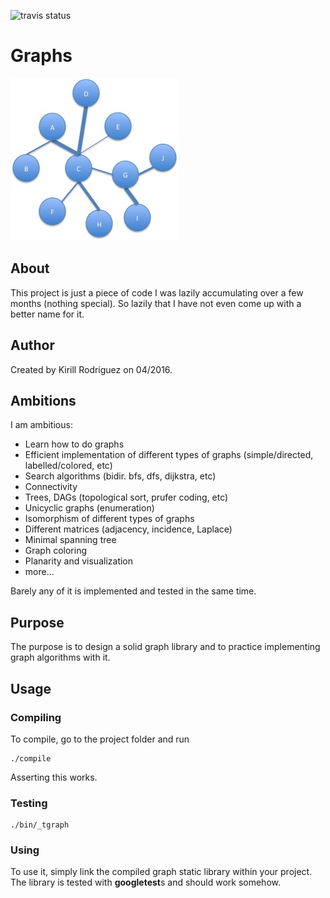 ![travis status](https://travis-ci.org/theoden8/graphs.svg?branch=master)

# Graphs

![pic](./_Icon.jpg)

## About

This project is just a piece of code I was lazily accumulating over a few months (nothing special). So lazily that I have not even come up with a better name for it.

## Author

Created by Kirill Rodriguez on 04/2016.

## Ambitions

I am ambitious:

* Learn how to do graphs
* Efficient implementation of different types of graphs (simple/directed, labelled/colored, etc)
* Search algorithms (bidir. bfs, dfs, dijkstra, etc)
* Connectivity
* Trees, DAGs (topological sort, prufer coding, etc)
* Unicyclic graphs (enumeration)
* Isomorphism of different types of graphs
* Different matrices (adjacency, incidence, Laplace)
* Minimal spanning tree
* Graph coloring
* Planarity and visualization
* more...

Barely any of it is implemented and tested in the same time.

## Purpose

The purpose is to design a solid graph library and to practice implementing graph algorithms with it.

## Usage

### Compiling

To compile, go to the project folder and run

	./compile

Asserting this works.

### Testing

	./bin/_tgraph

### Using

To use it, simply link the compiled graph static library within your project. The library is tested with **googletest**s and should work somehow.
